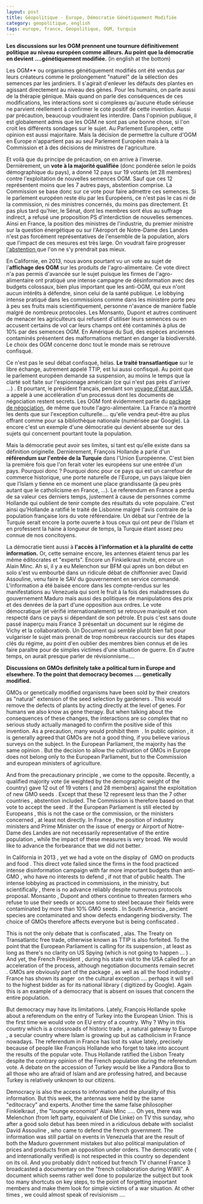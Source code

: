 ```yaml
---
layout: post
title: Géopolitique - Europe, Démocratie Génétiquement Modifiée
category: geopolitique, english
tags: europe, france, Geopolitique, OGM, turquie
---
```

**Les discussions sur les OGM prennent une tournure définitivement politique au niveau européen comme ailleurs. Au point que la démocratie en devient ....génétiquement modifiée.** (in english at the bottom)

Les OGM** ou organismes génétiquement modifiés ont été vendus par leurs créateurs comme le prolongement "naturel" de la sélection des semences par les jardiniers. Il s'agirait d'enlever les défauts des plantes en agissant directement au niveau des gènes. Pour les humains, on parle aussi de la thérapie génique. Mais quand on parle des conséquences de ces modifications, les interactions sont si complexes qu'aucune étude sérieuse ne parvient réellement à confirmer le coté positif de cette invention. Aussi par précaution, beaucoup voudraient les interdire. Dans l'opinion publique, il est globalement admis que les OGM ne sont pas une bonne chose, si l'on croit les différents sondages sur le sujet. Au Parlement Européen, cette opinion est aussi majoritaire. Mais la décision de permettre la culture d'OGM en Europe n'appartient pas au seul Parlement Européen mais à la Commission et à des décisions de ministres de l'agriculture.<!--more-->

Et voilà que du principe de précaution, on en arrive à l'inverse. Dernièrement, un **vote à la majorité qualifiée** (donc pondérée selon le poids démographique du pays), a donné 12 pays sur 19 votants (et 28 membres) contre l'exploitation de nouvelles semences OGM. Sauf que ces 12 représentent moins que les 7 autres pays, abstention comprise. La Commission se base donc sur ce vote pour faire admettre ces semences. Si le parlement européen reste élu par les Européens, ce n'est pas le cas ni de la commission, ni des ministres concernés, du moins pas directement. Et pas plus tard qu'hier, le Sénat, dont les membres sont élus au suffrage indirect, a refusé une proposition PS d'interdiction de nouvelles semences. Ainsi en France, la position des ministres de l'industrie, du premier ministre sur la question énergétique ou sur l'Aéroport de Notre-Dame des Landes n'est pas forcément représentatives de l'ensemble de la population, alors que l'impact de ces mesures est très large. On voudrait faire progresser<a href="http://sarkofrance.wordpress.com/2014/02/16/municipales-la-defaite-si-possible-large/"> l'abstention </a>que l'on ne s'y prendrait pas mieux.

En Californie, en 2013, nous avons pourtant vu un vote au sujet de l'**affichage des OGM** sur les produits de l'agro-alimentaire. Ce vote direct n'a pas permis d'avancée sur le sujet puisque les firmes de l'agro-alimentaire ont pratiqué une intense campagne de désinformation avec des budgets colossaux, bien plus important que les anti-OGM, qui eux n'ont aucun intérêts à défendre, sinon celui de la santé publique. Le lobbying intense pratiqué dans les commissions comme dans les ministère porte peu à peu ses fruits mais scientifiquement, personne n'avance de manière fiable malgré de nombreux protocoles</a>. Les Monsanto, Dupont et autres continuent de menacer les agriculteurs qui refusent d'utiliser leurs semences ou en accusent certains de vol car leurs champs ont été contaminés à plus de 10% par des semences OGM. En Amérique du Sud, des espèces anciennes contaminés présentent des malformations mettant en danger la biodiversité. Le choix des OGM concerne donc tout le monde mais se retrouve confisqué.

Ce n'est pas le seul débat confisqué, hélas. **Le traité transatlantique** sur le libre échange, autrement appelé TTIP, est lui aussi confisqué. Au point que le parlement européen demande sa suspension, au moins le temps que la clarté soit faite sur l'espionnage américain (ce qui n'est pas près d'arriver ...) . Et pourtant, le président français, pendant son <a href="http://extimite.net/2014/02/10/quand-f-hollande-et-obama-redigent-une-tribune-commune-prusa/">voyage d'état aux USA,</a> a appelé à une accélération d'un processus dont les documents de négociation restent secrets. Les OGM font évidemment partie du <a href="http://www.pauljorion.com/blog/?p=62386">package de négociation</a>, de même que toute l'agro-alimentaire. La France n'a montré les dents que sur l'exception culturelle.... qu'elle vendra peut-être au plus offrant comme pour sa bibliothèque nationale (numérisée par Google). Là encore c'est un exemple d'une démocratie qui devient absente sur des sujets qui concernent pourtant toute la population.

Mais la démocratie peut avoir ses limites, si tant est qu'elle existe dans sa définition originelle. Dernièrement, François Hollande a parlé d'un **référendum sur l'entrée de la Turquie** dans l'Union Européenne. C'est bien la première fois que l'on ferait voter les européens sur une entrée d'un pays. Pourquoi donc ? Pourquoi donc pour ce pays qui est un carrefour de commerce historique, une porte naturelle de l'Europe, un pays laïque bien que l'Islam y tienne en ce moment une place grandissante (à peu près autant que le catholicisme en France, ...). Le referendum en France a perdu de sa valeur ces derniers temps, justement à cause de personnes comme Hollande qui oublient de tenir compte des résultats du vote populaire. C'est ainsi qu'Hollande a ratifié le traité de Lisbonne malgré l'avis contraire de la population française lors du vote référendaire. Un débat sur l'entrée de la Turquie serait encore la porte ouverte à tous ceux qui ont peur de l'Islam et en professent la haine à longueur de temps, la Turquie étant assez peu connue de nos concitoyens.

La démocratie tient aussi à **l'accès à l'information et à la pluralité de cette information.** Or, cette semaine encore, les antennes étaient tenus par les même éditocrates et "experts". Encore un Finkielkraut invité, encore un Alain Minc. Ah si, il y a eu Melenchon sur BFM qui après un bon début en solo s'est vu embourbé dans un ridicule débat de chiffonnier avec David Assouline, venu faire le SAV du gouvernement en service commandé. L'information a été baisée encore dans les compte-rendus sur les manifestations au Venezuela qui sont le fruit à la fois des maladresses du gouvernement Maduro mais aussi des politiques de manipulations des prix et des denrées de la part d'une opposition aux ordres. Le vote démocratique (et vérifié internationalement) se retrouve manipulé et non respecté dans ce pays si dépendant de son pétrole. Et puis c'est sans doute passé inaperçu mais France 3 présentait un document sur le régime de Vichy et la collaborationb. Un Document qui semble plutôt bien fait pour vulgariser le sujet mais prenait de trop nombreux raccourcis sur des étapes clés du régime, au point d'en oublier des membres bien connus et de les faire paraître pour de simples victimes d'une situation de guerre. En d'autre temps, on aurait presque parler de révisionnisme....

**Discussions on GMOs definitely take a political turn in Europe and elsewhere. To the point that democracy becomes .... genetically modified.**

GMOs or genetically modified organisms have been sold by their creators as "natural" extension of the seed selection by gardeners . This would remove the defects of plants by acting directly at the level of genes. For humans we also know as gene therapy. But when talking about the consequences of these changes, the interactions are so complex that no serious study actually managed to confirm the positive side of this invention. As a precaution, many would prohibit them  . In public opinion , it is generally agreed that GMOs are not a good thing, if you believe various surveys on the subject. In the European Parliament, the majority has the same opinion . But the decision to allow the cultivation of GMOs in Europe does not belong only to the European Parliament, but to the Commission and european ministers of agriculture.

And from the precautionary principle , we come to the opposite. Recently, a qualified majority vote (ie weighted by the demographic weight of the country) gave 12 out of 19 voters ( and 28 members) against the exploitation of new GMO seeds . Except that these 12 represent less than the 7 other countries , abstention included. The Commission is therefore based on that vote to accept the seed . If the European Parliament is still elected by Europeans , this is not the case or the commission, or the ministers concerned , at least not directly. In France , the position of industry ministers and Prime Minister on the issue of energy or Airport of Notre- Dame des Landes are not necessarily representative of the entire population , while the impact of these measures is very broad. We would like to advance the forbearance that we did not better.

In California in 2013 , yet we had a vote on the display of  GMO on products and food . This direct vote failed since the firms in the food practiced intense disinformation campaign with far more important budgets than anti-GMO , who have no interests to defend , if not that of public health. The intense lobbying as practiced in commissions, in the ministry, but scientifically , there is no advance reliably despite numerous protocols proposal. Monsanto , Dupont and others continue to threaten farmers who refuse to use their seeds or accuse some to steel because their fields were contaminated by more than 10% GMO seeds . In South America , ancient species are contaminated and show defects endangering biodiversity. The choice of GMOs therefore affects everyone but is being confiscated .

This is not the only debate that is confiscated , alas. The Treaty on Transatlantic free trade, otherwise known as TTIP is also forfeited. To the point that the European Parliament is calling for its suspension , at least as long as there's no clarity on US Spying (which is not going to happen ... ) . And yet, the French President , during his state visit to the USA called for an acceleration of the process, although negotiation documents remain secret . GMOs are obviously part of the package , as well as all the food industry . France has shown its anger  on the cultural exception .... perhaps it will sell to the highest bidder as for its national library ( digitized by Google). Again this is an example of a democracy that is absent on issues that concern the entire population.

But democracy may have its limitations. Lately, François Hollande spoke about a referendum on the entry of Turkey into the European Union. This is the first time we would vote on EU entry of a country. Why ? Why in this country which is a crossroads of historic trade , a natural gateway to Europe , a secular country where Islam is growing up but as catholicism in France nowadays. The referendum in France has lost its value lately, precisely because of people like François Hollande who forget to take into account the results of the popular vote. Thus Hollande ratified the Lisbon Treaty despite the contrary opinion of the French population during the referendum vote. A debate on the accession of Turkey would be like a Pandora Box to all those who are afraid of Islam and are professing hatred, and because Turkey is relatively unknown to our citizens.

Democracy is also the access to information and the plurality of this information. But this week, the antennas were held by the same "editocracy" and experts. Another time the same false philosopher Finkielkraut , the "lounge economist" Alain Minc ..... Oh yes, there was  Melenchon (from left party, equivalent of Die Linke) on TV this sunday, who after a good solo debut has been mired in a ridiculous debate with socialist David Assouline , who came to defend the french government. The information was still partial on events in Venezuela that are the result of both the Maduro government mistakes but also political manipulation of prices and products from an opposition under orders. The democratic vote ( and internationally verified) is not respected in this country so dependent on its oil. And you probably didn't noticed but french TV channel France 3 broadcasted a documentary on the "french collaboration during WWII". A document which seems rather well done to popularize the subject but took too many shortcuts on key steps, to the point of forgetting important members and make them look for simple victims of a war situation. At other times , we could almost speak of revisionism ....
